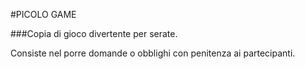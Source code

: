#PICOLO GAME

###Copia di gioco divertente per serate.

Consiste nel porre domande o obblighi con penitenza ai partecipanti.
